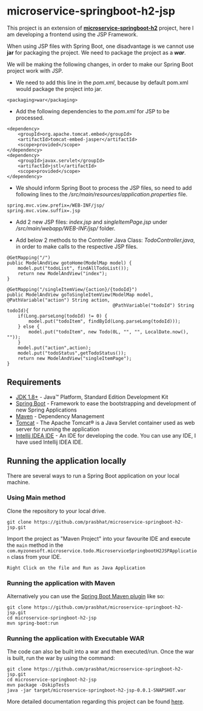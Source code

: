 # microservice-springboot-h2-jsp

This project is an extension
of **[microservice-springboot-h2](https://github.com/prasbhat/microservice-springboot-h2/blob/master/README.md)**
project, here I am developing a frontend using the JSP Framework.

When using JSP files with Spring Boot, one disadvantage is we cannot use **jar** for packaging the project. We need to
package the project as a ***war***.

We will be making the following changes, in order to make our Spring Boot project work with JSP.

- We need to add this line in the _pom.xml_, because by default pom.xml would package the project into jar.

```
<packaging>war</packaging>
```

- Add the following dependencies to the _pom.xml_ for JSP to be processed.

```
<dependency>
	<groupId>org.apache.tomcat.embed</groupId>
	<artifactId>tomcat-embed-jasper</artifactId>
	<scope>provided</scope>
</dependency>
<dependency>
	<groupId>javax.servlet</groupId>
	<artifactId>jstl</artifactId>
	<scope>provided</scope>
</dependency>
```

- We should inform Spring Boot to process the JSP files, so need to add following lines to the _/src/main/resources/application.properties_ file.

```
spring.mvc.view.prefix=/WEB-INF/jsp/
spring.mvc.view.suffix=.jsp
```

- Add 2 new JSP files: _index.jsp_ and _singleItemPage.jsp_ under _/src/main/webapp/WEB-INF/jsp/_ folder.

- Add below 2 methods to the Controller Java Class: _TodoController.java_, in order to make calls to the respective JSP files.
```
@GetMapping("/")
public ModelAndView gotoHome(ModelMap model) {
    model.put("todoList", findAllTodoList());
    return new ModelAndView("index");
}
```
```
@GetMapping("/singleItemView/{action}/{todoId}")
public ModelAndView goToSingleItemView(ModelMap model, @PathVariable("action") String action,
                                       @PathVariable("todoId") String todoId){
    if(Long.parseLong(todoId) != 0) {
        model.put("todoItem", findById(Long.parseLong(todoId)));
    } else {
        model.put("todoItem", new Todo(0L, "", "", LocalDate.now(), ""));
    }
    model.put("action",action);
    model.put("todoStatus",getTodoStatus());
    return new ModelAndView("singleItemPage");
}
```

## Requirements

- [JDK 1.8+](https://www.oracle.com/java/technologies/javase-downloads.html) - Java™ Platform, Standard Edition
  Development Kit
- [Spring Boot](https://spring.io/projects/spring-boot) - Framework to ease the bootstrapping and development of new
  Spring Applications
- [Maven](https://maven.apache.org/) - Dependency Management
- [Tomcat](http://tomcat.apache.org/) - The Apache Tomcat® is a Java Servlet container used as web server for running
  the application
- [Intellij IDEA IDE](https://www.jetbrains.com/idea/download/#section=windows) - An IDE for developing the code. You
  can use any IDE, I have used Intellij IDEA IDE.

## Running the application locally

There are several ways to run a Spring Boot application on your local machine.

### Using Main method

Clone the repository to your local drive.

```shell
git clone https://github.com/prasbhat/microservice-springboot-h2-jsp.git
```

Import the project as "Maven Project" into your favourite IDE and execute the `main` method in
the  `com.myzonesoft.microservice.todo.MicroserviceSpringbootH2JSPApplication` class from your IDE.

`Right Click on the file and Run as Java Application`

### Running the application with Maven

Alternatively you can use
the [Spring Boot Maven plugin](https://docs.spring.io/spring-boot/docs/current/reference/html/build-tool-plugins-maven-plugin.html)
like so:

```shell
git clone https://github.com/prasbhat/microservice-springboot-h2-jsp.git
cd microservice-springboot-h2-jsp
mvn spring-boot:run
```

### Running the application with Executable WAR

The code can also be built into a war and then executed/run. Once the war is built, run the war by using the command:

```shell
git clone https://github.com/prasbhat/microservice-springboot-h2-jsp.git
cd microservice-springboot-h2-jsp
mvn package -DskipTests
java -jar target/microservice-springboot-h2-jsp-0.0.1-SNAPSHOT.war
```

More detailed documentation regarding this project can be found [here](https://myzonesoft.com/2021/07/22/create-user-interface-using-jsp-in-spring-boot/).